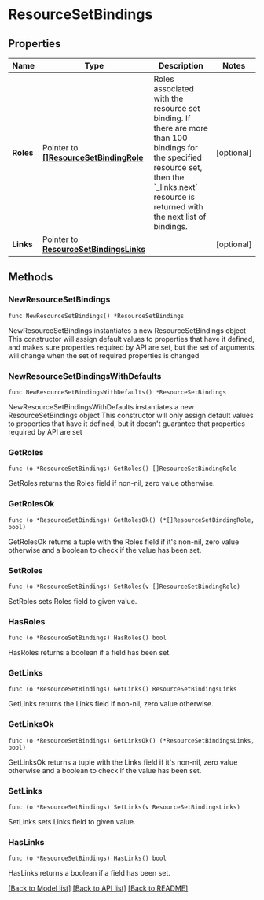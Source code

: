 # ResourceSetBindings

## Properties

Name | Type | Description | Notes
------------ | ------------- | ------------- | -------------
**Roles** | Pointer to [**[]ResourceSetBindingRole**](ResourceSetBindingRole.md) | Roles associated with the resource set binding. If there are more than 100 bindings for the specified resource set, then the &#x60;_links.next&#x60; resource is returned with the next list of bindings. | [optional] 
**Links** | Pointer to [**ResourceSetBindingsLinks**](ResourceSetBindingsLinks.md) |  | [optional] 

## Methods

### NewResourceSetBindings

`func NewResourceSetBindings() *ResourceSetBindings`

NewResourceSetBindings instantiates a new ResourceSetBindings object
This constructor will assign default values to properties that have it defined,
and makes sure properties required by API are set, but the set of arguments
will change when the set of required properties is changed

### NewResourceSetBindingsWithDefaults

`func NewResourceSetBindingsWithDefaults() *ResourceSetBindings`

NewResourceSetBindingsWithDefaults instantiates a new ResourceSetBindings object
This constructor will only assign default values to properties that have it defined,
but it doesn't guarantee that properties required by API are set

### GetRoles

`func (o *ResourceSetBindings) GetRoles() []ResourceSetBindingRole`

GetRoles returns the Roles field if non-nil, zero value otherwise.

### GetRolesOk

`func (o *ResourceSetBindings) GetRolesOk() (*[]ResourceSetBindingRole, bool)`

GetRolesOk returns a tuple with the Roles field if it's non-nil, zero value otherwise
and a boolean to check if the value has been set.

### SetRoles

`func (o *ResourceSetBindings) SetRoles(v []ResourceSetBindingRole)`

SetRoles sets Roles field to given value.

### HasRoles

`func (o *ResourceSetBindings) HasRoles() bool`

HasRoles returns a boolean if a field has been set.

### GetLinks

`func (o *ResourceSetBindings) GetLinks() ResourceSetBindingsLinks`

GetLinks returns the Links field if non-nil, zero value otherwise.

### GetLinksOk

`func (o *ResourceSetBindings) GetLinksOk() (*ResourceSetBindingsLinks, bool)`

GetLinksOk returns a tuple with the Links field if it's non-nil, zero value otherwise
and a boolean to check if the value has been set.

### SetLinks

`func (o *ResourceSetBindings) SetLinks(v ResourceSetBindingsLinks)`

SetLinks sets Links field to given value.

### HasLinks

`func (o *ResourceSetBindings) HasLinks() bool`

HasLinks returns a boolean if a field has been set.


[[Back to Model list]](../README.md#documentation-for-models) [[Back to API list]](../README.md#documentation-for-api-endpoints) [[Back to README]](../README.md)


